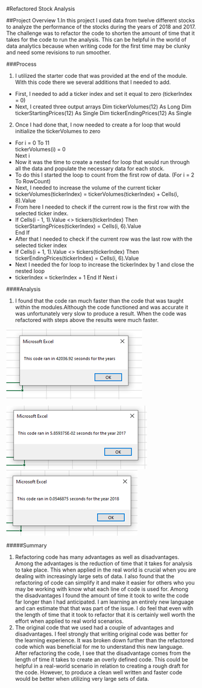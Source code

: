#Refactored Stock Analysis

##Project Overview
1.In this project I used data from twelve different stocks to analyze the performance of the stocks during the years of 2018 and 2017. The challenge was to refactor the code to shorten the amount of time that it takes for the code to run the analysis. This can be helpful in the world of data analytics because when writing code for the first time may be clunky and need some revisions to run smoother. 

###Process
1. I utilized the starter code that was provided at the end of the module. With this code there we several additions that I needed to add.
- First, I needed to add a ticker index and set it equal to zero (tickerIndex = 0)
- Next, I created three output arrays 
Dim tickerVolumes(12) As Long
Dim tickerStartingPrices(12) As Single
Dim tickerEndingPrices(12) As Single
2. Once I had done that, I now needed to create a for loop that would initialize the tickerVolumes to zero
- For i = 0 To 11       
        tickerVolumes(i) = 0    
  Next i
- Now it was the time to create a nested for loop that would run through all the data and populate the necessary data for each stock.
- To do this I started the loop to count from the first row of data. (For i = 2 To RowCount)
- Next, I needed to increase the volume of the current ticker
- tickerVolumes(tickerIndex) = tickerVolumes(tickerIndex) + Cells(i, 8).Value
- From here I needed to check if the current row is the first row with the selected ticker index. 
- If Cells(i - 1, 1).Value <> tickers(tickerIndex) Then      
    tickerStartingPrices(tickerIndex) = Cells(i, 6).Value           
  End If
- After that I needed to check if the current row was the last row with the selected ticker index
- If Cells(i + 1, 1).Value <> tickers(tickerIndex) Then      
    tickerEndingPrices(tickerIndex) = Cells(i, 6).Value
- Next I needed the for loop to increase the tickerIndex by 1 and close the nested loop
- tickerIndex = tickerIndex + 1
    End If
 Next i
 
####Analysis
1. I found that the code ran much faster than the code that was taught within the modules.Although the code functioned and was accurate it was unfortunately very slow to produce a result. When the code was refactored with steps above the results were much faster.  

![Moudule_Analysis](https://github.com/mselover21/StockAnalysis/blob/main/Module_Analysis.PNG)

![VBA_Challenge_2017](https://github.com/mselover21/StockAnalysis/blob/main/VBA_Challenge_2017.PNG)
![VBA_Challenge_2018](https://github.com/mselover21/StockAnalysis/blob/main/VBA_Challenge_2018.PNG)

#####Summary
1. Refactoring code has many advantages as well as disadvantages. Among the advantages is the reduction of time that it takes for analysis to take place. This when applied in the real world is crucial when you are dealing with increasingly large sets of data. I also found that the refactoring of code can simplify it and make it easier for others who you may be working with know what each line of code is used for. Among the disadvantages I found the amount of time it took to write the code far longer than I had anticipated. I am learning an entirely new language and can estimate that that was part of the issue. I do feel that even with the length of time that it took to refactor that it is certainly well worth the effort when applied to real world scenarios.
2. The original code that we used had a couple of advantages and disadvantages. I feel strongly that writing original code was better for the learning experience. It was broken down further than the refactored code which was beneficial for me to understand this new language. After refactoring the code, I see that the disadvantage comes from the length of time it takes to create an overly defined code. This could be helpful in a real-world scenario in relation to creating a rough draft for the code. However, to produce a clean well written and faster code would be better when utilizing very large sets of data.
